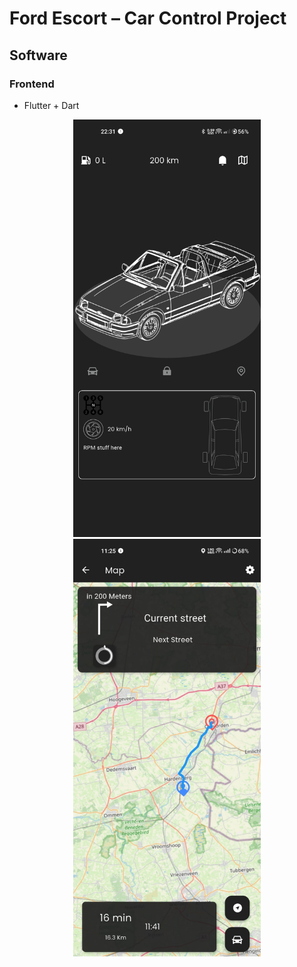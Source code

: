# Ford Escort – Car Control Project

## Software

### Frontend
- Flutter + Dart

<p align="center">
  <img src="./HomePage.jpg" alt="Home Page Screenshot" width="300" />
  <img src="./MapPage.jpg"  alt="Map Page Screenshot"  width="300" />
</p>
